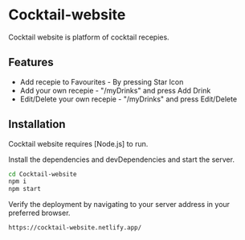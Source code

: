 # Cocktail-website


Cocktail website is platform of cocktail recepies.

## Features

- Add recepie to Favourites - By pressing Star Icon
- Add your own recepie - "/myDrinks" and press Add Drink
- Edit/Delete your own recepie - "/myDrinks" and press Edit/Delete

## Installation

Cocktail website requires [Node.js] to run.

Install the dependencies and devDependencies and start the server.

```sh
cd Cocktail-website
npm i
npm start
```


Verify the deployment by navigating to your server address in
your preferred browser.

```
https://cocktail-website.netlify.app/
```
